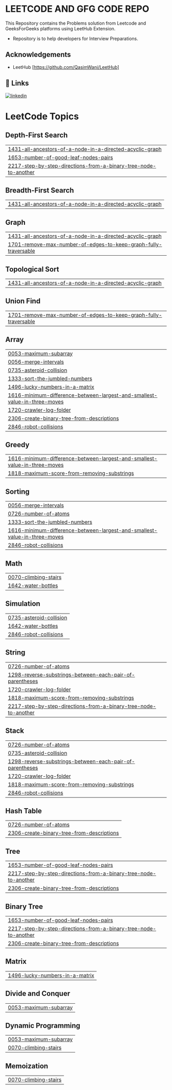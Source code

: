 
# LEETCODE AND GFG CODE REPO
This Repository contains the Problems solution from Leetcode and GeeksForGeeks platforms using LeetHub Extension.
- Repository is to help developers for Interview Preparations.



## Acknowledgements

 - LeetHub [https://github.com/QasimWani/LeetHub]


## 🔗 Links
[![linkedin](https://img.shields.io/badge/linkedin-0A66C2?style=for-the-badge&logo=linkedin&logoColor=white)](https://www.linkedin.com/in/raj-patel-2003)



<!---LeetCode Topics Start-->
# LeetCode Topics
## Depth-First Search
|  |
| ------- |
| [1431-all-ancestors-of-a-node-in-a-directed-acyclic-graph](https://github.com/RAJPATEL-DROID/LeetCode-Repo/tree/master/1431-all-ancestors-of-a-node-in-a-directed-acyclic-graph) |
| [1653-number-of-good-leaf-nodes-pairs](https://github.com/RAJPATEL-DROID/LeetCode-Repo/tree/master/1653-number-of-good-leaf-nodes-pairs) |
| [2217-step-by-step-directions-from-a-binary-tree-node-to-another](https://github.com/RAJPATEL-DROID/LeetCode-Repo/tree/master/2217-step-by-step-directions-from-a-binary-tree-node-to-another) |
## Breadth-First Search
|  |
| ------- |
| [1431-all-ancestors-of-a-node-in-a-directed-acyclic-graph](https://github.com/RAJPATEL-DROID/LeetCode-Repo/tree/master/1431-all-ancestors-of-a-node-in-a-directed-acyclic-graph) |
## Graph
|  |
| ------- |
| [1431-all-ancestors-of-a-node-in-a-directed-acyclic-graph](https://github.com/RAJPATEL-DROID/LeetCode-Repo/tree/master/1431-all-ancestors-of-a-node-in-a-directed-acyclic-graph) |
| [1701-remove-max-number-of-edges-to-keep-graph-fully-traversable](https://github.com/RAJPATEL-DROID/LeetCode-Repo/tree/master/1701-remove-max-number-of-edges-to-keep-graph-fully-traversable) |
## Topological Sort
|  |
| ------- |
| [1431-all-ancestors-of-a-node-in-a-directed-acyclic-graph](https://github.com/RAJPATEL-DROID/LeetCode-Repo/tree/master/1431-all-ancestors-of-a-node-in-a-directed-acyclic-graph) |
## Union Find
|  |
| ------- |
| [1701-remove-max-number-of-edges-to-keep-graph-fully-traversable](https://github.com/RAJPATEL-DROID/LeetCode-Repo/tree/master/1701-remove-max-number-of-edges-to-keep-graph-fully-traversable) |
## Array
|  |
| ------- |
| [0053-maximum-subarray](https://github.com/RAJPATEL-DROID/LeetCode-Repo/tree/master/0053-maximum-subarray) |
| [0056-merge-intervals](https://github.com/RAJPATEL-DROID/LeetCode-Repo/tree/master/0056-merge-intervals) |
| [0735-asteroid-collision](https://github.com/RAJPATEL-DROID/LeetCode-Repo/tree/master/0735-asteroid-collision) |
| [1333-sort-the-jumbled-numbers](https://github.com/RAJPATEL-DROID/LeetCode-Repo/tree/master/1333-sort-the-jumbled-numbers) |
| [1496-lucky-numbers-in-a-matrix](https://github.com/RAJPATEL-DROID/LeetCode-Repo/tree/master/1496-lucky-numbers-in-a-matrix) |
| [1616-minimum-difference-between-largest-and-smallest-value-in-three-moves](https://github.com/RAJPATEL-DROID/LeetCode-Repo/tree/master/1616-minimum-difference-between-largest-and-smallest-value-in-three-moves) |
| [1720-crawler-log-folder](https://github.com/RAJPATEL-DROID/LeetCode-Repo/tree/master/1720-crawler-log-folder) |
| [2306-create-binary-tree-from-descriptions](https://github.com/RAJPATEL-DROID/LeetCode-Repo/tree/master/2306-create-binary-tree-from-descriptions) |
| [2846-robot-collisions](https://github.com/RAJPATEL-DROID/LeetCode-Repo/tree/master/2846-robot-collisions) |
## Greedy
|  |
| ------- |
| [1616-minimum-difference-between-largest-and-smallest-value-in-three-moves](https://github.com/RAJPATEL-DROID/LeetCode-Repo/tree/master/1616-minimum-difference-between-largest-and-smallest-value-in-three-moves) |
| [1818-maximum-score-from-removing-substrings](https://github.com/RAJPATEL-DROID/LeetCode-Repo/tree/master/1818-maximum-score-from-removing-substrings) |
## Sorting
|  |
| ------- |
| [0056-merge-intervals](https://github.com/RAJPATEL-DROID/LeetCode-Repo/tree/master/0056-merge-intervals) |
| [0726-number-of-atoms](https://github.com/RAJPATEL-DROID/LeetCode-Repo/tree/master/0726-number-of-atoms) |
| [1333-sort-the-jumbled-numbers](https://github.com/RAJPATEL-DROID/LeetCode-Repo/tree/master/1333-sort-the-jumbled-numbers) |
| [1616-minimum-difference-between-largest-and-smallest-value-in-three-moves](https://github.com/RAJPATEL-DROID/LeetCode-Repo/tree/master/1616-minimum-difference-between-largest-and-smallest-value-in-three-moves) |
| [2846-robot-collisions](https://github.com/RAJPATEL-DROID/LeetCode-Repo/tree/master/2846-robot-collisions) |
## Math
|  |
| ------- |
| [0070-climbing-stairs](https://github.com/RAJPATEL-DROID/LeetCode-Repo/tree/master/0070-climbing-stairs) |
| [1642-water-bottles](https://github.com/RAJPATEL-DROID/LeetCode-Repo/tree/master/1642-water-bottles) |
## Simulation
|  |
| ------- |
| [0735-asteroid-collision](https://github.com/RAJPATEL-DROID/LeetCode-Repo/tree/master/0735-asteroid-collision) |
| [1642-water-bottles](https://github.com/RAJPATEL-DROID/LeetCode-Repo/tree/master/1642-water-bottles) |
| [2846-robot-collisions](https://github.com/RAJPATEL-DROID/LeetCode-Repo/tree/master/2846-robot-collisions) |
## String
|  |
| ------- |
| [0726-number-of-atoms](https://github.com/RAJPATEL-DROID/LeetCode-Repo/tree/master/0726-number-of-atoms) |
| [1298-reverse-substrings-between-each-pair-of-parentheses](https://github.com/RAJPATEL-DROID/LeetCode-Repo/tree/master/1298-reverse-substrings-between-each-pair-of-parentheses) |
| [1720-crawler-log-folder](https://github.com/RAJPATEL-DROID/LeetCode-Repo/tree/master/1720-crawler-log-folder) |
| [1818-maximum-score-from-removing-substrings](https://github.com/RAJPATEL-DROID/LeetCode-Repo/tree/master/1818-maximum-score-from-removing-substrings) |
| [2217-step-by-step-directions-from-a-binary-tree-node-to-another](https://github.com/RAJPATEL-DROID/LeetCode-Repo/tree/master/2217-step-by-step-directions-from-a-binary-tree-node-to-another) |
## Stack
|  |
| ------- |
| [0726-number-of-atoms](https://github.com/RAJPATEL-DROID/LeetCode-Repo/tree/master/0726-number-of-atoms) |
| [0735-asteroid-collision](https://github.com/RAJPATEL-DROID/LeetCode-Repo/tree/master/0735-asteroid-collision) |
| [1298-reverse-substrings-between-each-pair-of-parentheses](https://github.com/RAJPATEL-DROID/LeetCode-Repo/tree/master/1298-reverse-substrings-between-each-pair-of-parentheses) |
| [1720-crawler-log-folder](https://github.com/RAJPATEL-DROID/LeetCode-Repo/tree/master/1720-crawler-log-folder) |
| [1818-maximum-score-from-removing-substrings](https://github.com/RAJPATEL-DROID/LeetCode-Repo/tree/master/1818-maximum-score-from-removing-substrings) |
| [2846-robot-collisions](https://github.com/RAJPATEL-DROID/LeetCode-Repo/tree/master/2846-robot-collisions) |
## Hash Table
|  |
| ------- |
| [0726-number-of-atoms](https://github.com/RAJPATEL-DROID/LeetCode-Repo/tree/master/0726-number-of-atoms) |
| [2306-create-binary-tree-from-descriptions](https://github.com/RAJPATEL-DROID/LeetCode-Repo/tree/master/2306-create-binary-tree-from-descriptions) |
## Tree
|  |
| ------- |
| [1653-number-of-good-leaf-nodes-pairs](https://github.com/RAJPATEL-DROID/LeetCode-Repo/tree/master/1653-number-of-good-leaf-nodes-pairs) |
| [2217-step-by-step-directions-from-a-binary-tree-node-to-another](https://github.com/RAJPATEL-DROID/LeetCode-Repo/tree/master/2217-step-by-step-directions-from-a-binary-tree-node-to-another) |
| [2306-create-binary-tree-from-descriptions](https://github.com/RAJPATEL-DROID/LeetCode-Repo/tree/master/2306-create-binary-tree-from-descriptions) |
## Binary Tree
|  |
| ------- |
| [1653-number-of-good-leaf-nodes-pairs](https://github.com/RAJPATEL-DROID/LeetCode-Repo/tree/master/1653-number-of-good-leaf-nodes-pairs) |
| [2217-step-by-step-directions-from-a-binary-tree-node-to-another](https://github.com/RAJPATEL-DROID/LeetCode-Repo/tree/master/2217-step-by-step-directions-from-a-binary-tree-node-to-another) |
| [2306-create-binary-tree-from-descriptions](https://github.com/RAJPATEL-DROID/LeetCode-Repo/tree/master/2306-create-binary-tree-from-descriptions) |
## Matrix
|  |
| ------- |
| [1496-lucky-numbers-in-a-matrix](https://github.com/RAJPATEL-DROID/LeetCode-Repo/tree/master/1496-lucky-numbers-in-a-matrix) |
## Divide and Conquer
|  |
| ------- |
| [0053-maximum-subarray](https://github.com/RAJPATEL-DROID/LeetCode-Repo/tree/master/0053-maximum-subarray) |
## Dynamic Programming
|  |
| ------- |
| [0053-maximum-subarray](https://github.com/RAJPATEL-DROID/LeetCode-Repo/tree/master/0053-maximum-subarray) |
| [0070-climbing-stairs](https://github.com/RAJPATEL-DROID/LeetCode-Repo/tree/master/0070-climbing-stairs) |
## Memoization
|  |
| ------- |
| [0070-climbing-stairs](https://github.com/RAJPATEL-DROID/LeetCode-Repo/tree/master/0070-climbing-stairs) |
<!---LeetCode Topics End-->